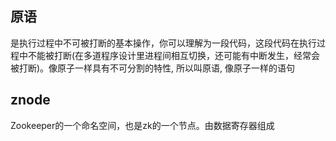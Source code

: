 ## 原语

是执行过程中不可被打断的基本操作，你可以理解为一段代码，这段代码在执行过程中不能被打断(在多道程序设计里进程间相互切换，还可能有中断发生，经常会被打断)。像原子一样具有不可分割的特性, 所以叫原语, 像原子一样的语句

## znode
Zookeeper的一个命名空间，也是zk的一个节点。由数据寄存器组成
